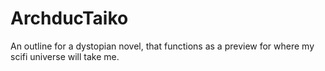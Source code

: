 # ArchducTaiko
An outline for a dystopian novel, that functions as a preview for where my scifi universe will take me.
